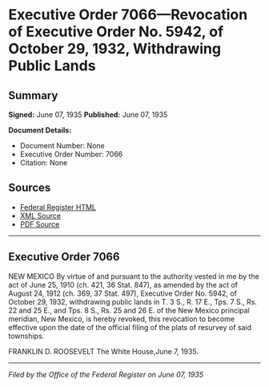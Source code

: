 # Executive Order 7066—Revocation of Executive Order No. 5942, of October 29, 1932, Withdrawing Public Lands

## Summary

**Signed:** June 07, 1935
**Published:** June 07, 1935

**Document Details:**
- Document Number: None
- Executive Order Number: 7066
- Citation: None

## Sources
- [Federal Register HTML](https://www.presidency.ucsb.edu/documents/executive-order-7066-revocation-executive-order-no-5942-october-29-1932-withdrawing-public)
- [XML Source](None)
- [PDF Source](None)

---

## Executive Order 7066

NEW MEXICO
By virtue of and pursuant to the authority vested in me by the act of June 25, 1910 (ch. 421, 36 Stat. 847), as amended by the act of August 24, 1912 (ch. 369, 37 Stat. 497), Executive Order No. 5942, of October 29, 1932, withdrawing public lands in T. 3 S., R. 17 E., Tps. 7 S., Rs. 22 and 25 E., and Tps. 8 S., Rs. 25 and 26 E. of the New Mexico principal meridian, New Mexico, is hereby revoked, this revocation to become effective upon the date of the official filing of the plats of resurvey of said townships.

FRANKLIN D. ROOSEVELT
The White House,June 7, 1935.

---

*Filed by the Office of the Federal Register on June 07, 1935*
